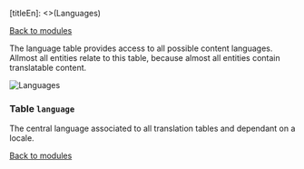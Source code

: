 [titleEn]: <>(Languages)

[Back to modules](./../10-modules.md)

The language table provides access to all possible content languages. Allmost all entities relate to this table, because almost all entities contain translatable content.

![Languages](./dist/erd-shopware-core-framework-language.svg)


### Table `language`

The central language associated to all translation tables and dependant on a locale.


[Back to modules](./../10-modules.md)
